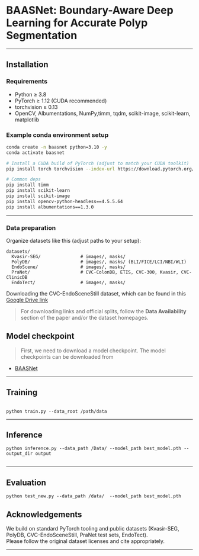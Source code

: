 # BAASNet: Boundary-Aware Deep Learning for Accurate Polyp Segmentation

---

## Installation

### Requirements
- Python ≥ 3.8
- PyTorch ≥ 1.12 (CUDA recommended)
- torchvision ≥ 0.13
- OpenCV, Albumentations, NumPy,timm, tqdm, scikit-image, scikit-learn,  matplotlib

### Example conda environment setup
```bash
conda create -n baasnet python=3.10 -y
conda activate baasnet

# Install a CUDA build of PyTorch (adjust to match your CUDA toolkit)
pip install torch torchvision --index-url https://download.pytorch.org/whl/cu121

# Common deps
pip install timm
pip install scikit-learn
pip install scikit-image
pip install opencv-python-headless==4.5.5.64
pip install albumentations==1.3.0
```

---


### Data preparation

Organize datasets like this (adjust paths to your setup):

```
datasets/
  Kvasir-SEG/               # images/, masks/
  PolyDB/                   # images/, masks/ (BLI/FICE/LCI/NBI/WLI)
  EndoScene/                # images/, masks/
  PraNet/                   # CVC-ColonDB, ETIS, CVC-300, Kvasir, CVC-ClinicDB
  EndoTect/                 # images/, masks/
```
Downloading the CVC-EndoSceneStill dataset, which can be found in this [Google Drive link](https://drive.google.com/file/d/1MuO2SbGgOL_jdBu3ffSf92feBtj8pbnw/view?usp=sharing)
> For downloading links and official splits, follow the **Data Availability** section of the paper and/or the dataset homepages.

## Model checkpoint
> First, we need to download a model checkpoint. The model checkpoints can be downloaded from

- [BAASNet](https://huggingface.co/Knaseem/BAASNet/upload/main)

---

## Training

```

python train.py --data_root /path/data

```

---

## Inference

```
python inference.py --data_path /Data/ --model_path best_model.pth --output_dir output


```

---

## Evaluation

```
python test_new.py --data_path /data/  --model_path best_model.pth
```

## Acknowledgements

We build on standard PyTorch tooling and public datasets (Kvasir-SEG, PolyDB, CVC-EndoSceneStill, PraNet test sets, EndoTect).  
Please follow the original dataset licenses and cite appropriately.

---

